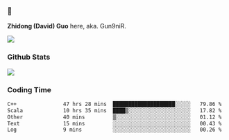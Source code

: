 ### 👋 

**Zhidong (David) Guo** here, aka. Gun9niR.

![](https://komarev.com/ghpvc/?username=Gun9niR&label=Total+Views)

### Github Stats

<img src="https://github-readme-stats.vercel.app/api?username=Gun9niR&count_private=true&show_icons=true&theme=vue-dark&hide_title=true">

### Coding Time

<!--START_SECTION:waka-->

```txt
C++               47 hrs 28 mins  ████████████████████░░░░░   79.86 %
Scala             10 hrs 35 mins  ████▒░░░░░░░░░░░░░░░░░░░░   17.82 %
Other             40 mins         ▒░░░░░░░░░░░░░░░░░░░░░░░░   01.12 %
Text              15 mins         ░░░░░░░░░░░░░░░░░░░░░░░░░   00.43 %
Log               9 mins          ░░░░░░░░░░░░░░░░░░░░░░░░░   00.26 %
```

<!--END_SECTION:waka-->
